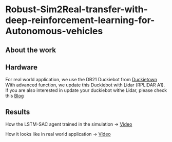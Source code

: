 # Robust-Sim2Real-transfer-with-deep-reinforcement-learning-for-Autonomous-vehicles

## About the work

## Hardware
For real world application, we use the DB21 Duckiebot from [Duckietown](https://www.duckietown.org/)
With advanced function, we update this Duckiebot with Lidar (RPLIDAR A1). If you are also interested in update your duckiebot withe Lidar, please check this [Blog](https://www.hackster.io/shahizat005/building-a-map-using-lidar-with-ros-melodic-on-jetson-nano-2f92dd)

## Results
How the LSTM-SAC agent trained in the simulation -> [Video](https://youtu.be/Ypl9kf5JDdM)

How it looks like in real world application -> [Video](https://youtu.be/GUzUrxf70FM)
